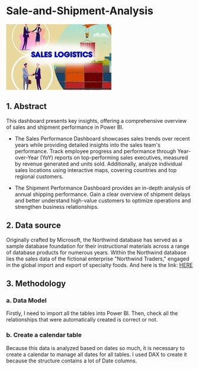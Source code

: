# Sale-and-Shipment-Analysis
![](images/sale_logistics.jpg)
## 1. Abstract
This dashboard presents key insights, offering a comprehensive overview of sales and shipment performance in Power BI.
  - The Sales Performance Dashboard showcases sales trends over recent years while providing detailed insights into the sales team's performance. Track employee progress and performance through Year-over-Year (YoY) reports on top-performing sales executives, measured by revenue generated and units sold. Additionally, analyze individual sales locations using interactive maps, covering countries and top regional customers.

  - The Shipment Performance Dashboard provides an in-depth analysis of annual shipping performance. Gain a clear overview of shipment delays and better understand high-value customers to optimize operations and strengthen business relationships.

## 2. Data source
Originally crafted by Microsoft, the Northwind database has served as a sample database foundation for their instructional materials across a range of database products for numerous years. Within the Northwind database lies the sales data of the fictional enterprise "Northwind Traders," engaged in the global import and export of specialty foods.
And here is the link: [HERE](https://drive.google.com/drive/folders/1sNHbkw6k1TcuiePujyqh3pWCCi9CXa9c?usp=drive_link)

## 3. Methodology
### a. Data Model
Firstly, I need to import all the tables into Power BI. Then, check all the relationships that were automatically created is correct or not.
### b. Create a calendar table
Because this data is analyzed based on dates so much, it is necessary to create a calendar to manage all dates for all tables. I used DAX to create it because the structure contains a lot of Date columns.
